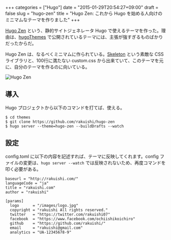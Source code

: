+++
categories = ["Hugo"]
date = "2015-01-29T20:54:27+09:00"
draft = false
slug = "hugo-zen"
title = "Hugo Zen: これから Hugo を始める人向けのミニマムなテーマを作りました"
+++

[Hugo Zen](https://github.com/rakuishi/hugo-zen) という、静的サイトジェネレータ Hugo で使えるテーマを作った。理由は、[hugoThemes](https://github.com/spf13/hugoThemes) で公開されているテーマには、主張が強すぎるものばかりだったからだ。

Hugo Zen は、なるべくミニマムに作られている。[Skeleton](http://getskeleton.com/) という素敵な CSS ライブラリと、100行に満たない custom.css から出来ていて、このテーマを元に、自分のテーマを作るのに向いている。

![Hugo Zen](/images/2015/01/zen.jpg)

## 導入

Hugo プロジェクトから以下のコマンドを打てば、使える。

	$ cd themes
	$ git clone https://github.com/rakuishi/hugo-zen
	$ hugo server --theme=hugo-zen --buildDrafts --watch

## 設定

config.toml に以下の内容を記述すれば、テーマに反映してくれます。config ファイルの変更は、`hugo server --watch` では反映されないため、再度コマンドを叩く必要がある。

	baseurl = "http://rakuishi.com/"
	languageCode = "ja"
	title = "rakuishi.com"
	author = "rakuishi"

	[params]
	  logo      = "/images/logo.jpg"
	  copyright = "rakuishi All rights reserved."
	  twitter   = "https://twitter.com/rakuishi07"
	  facebook  = "https://www.facebook.com/ochiishikoichiro"
	  github    = "https://github.com/rakuishi/"
	  email     = "rakuishi@gmail.com"
	  analytics = "UA-12345678-9"